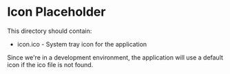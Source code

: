 # Icon Placeholder
This directory should contain:
- icon.ico - System tray icon for the application

Since we're in a development environment, the application will use a default icon if the ico file is not found.